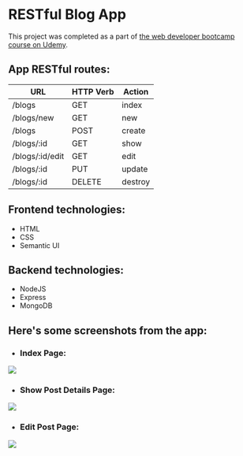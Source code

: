 # RESTful Blog App

This project was completed as a part of [the web developer bootcamp course on Udemy](https://www.udemy.com/the-web-developer-bootcamp/).

## App RESTful routes:

| **URL** | **HTTP Verb** |  **Action**|
|------------|-------------|------------|
| /blogs         | GET       | index  
| /blogs/new         | GET       | new   
| /blogs          | POST      | create   
| /blogs/:id      | GET       | show       
| /blogs/:id/edit | GET       | edit       
| /blogs/:id      | PUT | update    
| /blogs/:id      | DELETE    | destroy  


## Frontend technologies:

* HTML
* CSS
* Semantic UI

## Backend technologies:

* NodeJS
* Express
* MongoDB

## Here's some screenshots from the app:

* ### Index Page:
![](https://github.com/AymanSalah96/RESTfulBlogApp/blob/master/screenshots/Index%20Page.PNG)

* ### Show Post Details Page:
![](https://github.com/AymanSalah96/RESTfulBlogApp/blob/master/screenshots/Show%20Post%20Details%20Page.PNG)

* ### Edit Post Page:
![](https://github.com/AymanSalah96/RESTfulBlogApp/blob/master/screenshots/Edit%20Post%20Page.PNG)
